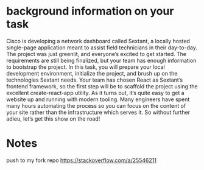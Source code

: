 # background information on your task

Cisco is developing a network dashboard called Sextant, a locally hosted single-page application meant to assist field technicians in their day-to-day. The project was just greenlit, and everyone’s excited to get started. The requirements are still being finalized, but your team has enough information to bootstrap the project. In this task, you will prepare your local development environment, initialize the project, and brush up on the technologies Sextant needs. Your team has chosen React as Sextant’s frontend framework, so the first step will be to scaffold the project using the excellent create-react-app utility. As it turns out, it’s quite easy to get a website up and running with modern tooling. Many engineers have spent many hours automating the process so you can focus on the content of your site rather than the infrastructure which serves it. So without further adieu, let’s get this show on the road!

# Notes

push to my fork repo
https://stackoverflow.com/a/25546211
